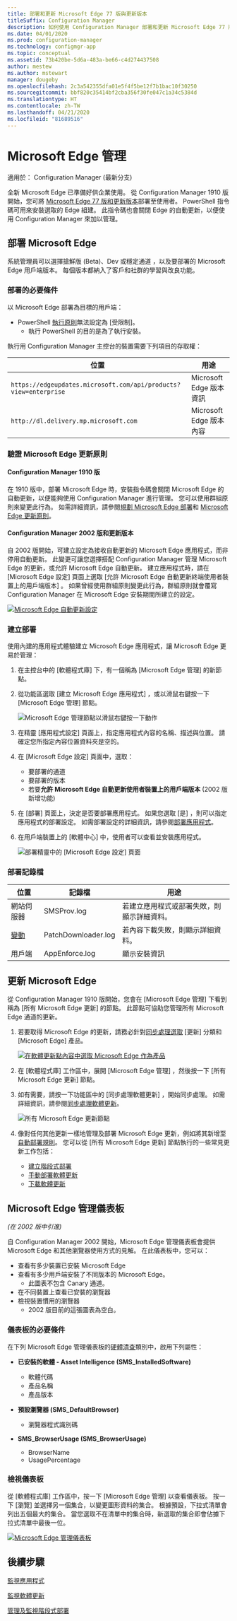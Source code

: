 ```yaml
---
title: 部署和更新 Microsoft Edge 77 版與更新版本
titleSuffix: Configuration Manager
description: 如何使用 Configuration Manager 部署和更新 Microsoft Edge 77 版和更新版本
ms.date: 04/01/2020
ms.prod: configuration-manager
ms.technology: configmgr-app
ms.topic: conceptual
ms.assetid: 73b420be-5d6a-483a-be66-c4d274437508
author: mestew
ms.author: mstewart
manager: dougeby
ms.openlocfilehash: 2c3a542355dfa01e5f4f5be12f7b1bac10f30250
ms.sourcegitcommit: bbf820c35414bf2cba356f30fe047c1a34c5384d
ms.translationtype: HT
ms.contentlocale: zh-TW
ms.lasthandoff: 04/21/2020
ms.locfileid: "81689516"
---
```

# <a name="microsoft-edge-management"></a>Microsoft Edge 管理

適用於：  Configuration Manager (最新分支)

全新 Microsoft Edge 已準備好供企業使用。 從 Configuration Manager 1910 版開始，您可將 [Microsoft Edge 77 版和更新版本](https://docs.microsoft.com/deployedge/)部署至使用者。 PowerShell 指令碼可用來安裝選取的 Edge 組建。 此指令碼也會關閉 Edge 的自動更新，以便使用 Configuration Manager 來加以管理。

## <a name="deploy-microsoft-edge"></a><a name="bkmk_Microsoft_Edge"></a>部署 Microsoft Edge
<!--4561024-->
系統管理員可以選擇搶鮮版 (Beta)、Dev 或穩定通道 ，以及要部署的 Microsoft Edge 用戶端版本。 每個版本都納入了客戶和社群的學習與改良功能。

### <a name="prerequisites-for-deploying"></a>部署的必要條件

以 Microsoft Edge 部署為目標的用戶端：

- PowerShell [執行原則](https://docs.microsoft.com/powershell/module/microsoft.powershell.core/about/about_execution_policies)無法設定為 [受限制]。
  - 執行 PowerShell 的目的是為了執行安裝。

執行用 Configuration Manager 主控台的裝置需要下列項目的存取權：

|位置|用途|
|---|---|
|`https://edgeupdates.microsoft.com/api/products?view=enterprise`|Microsoft Edge 版本資訊|
|`http://dl.delivery.mp.microsoft.com`|Microsoft Edge 版本內容|

### <a name="verify-microsoft-edge-update-policies"></a><a name="bkmk_autoupdate"></a> 驗證 Microsoft Edge 更新原則

#### <a name="configuration-manager-version-1910"></a>Configuration Manager 1910 版

在 1910 版中，部署 Microsoft Edge 時，安裝指令碼會關閉 Microsoft Edge 的自動更新，以便能夠使用 Configuration Manager 進行管理。 您可以使用群組原則來變更此行為。 如需詳細資訊，請參閱[規劃 Microsoft Edge 部署](https://docs.microsoft.com/deployedge/deploy-edge-plan-deployment#define-and-configure-policies)和 [Microsoft Edge 更新原則](https://docs.microsoft.com/DeployEdge/microsoft-edge-update-policies)。

#### <a name="configuration-manager-version-2002-and-later"></a>Configuration Manager 2002 版和更新版本
<!--4561024-->
自 2002 版開始，可建立設定為接收自動更新的 Microsoft Edge 應用程式，而非停用自動更新。 此變更可讓您選擇搭配 Configuration Manager 管理 Microsoft Edge 的更新，或允許 Microsoft Edge 自動更新。 建立應用程式時，請在 [Microsoft Edge 設定]  頁面上選取 [允許 Microsoft Edge 自動更新終端使用者裝置上的用戶端版本]  。 如果曾經使用群組原則變更此行為，群組原則就會覆寫 Configuration Manager 在 Microsoft Edge 安裝期間所建立的設定。

[![Microsoft Edge 自動更新設定](./media/4561024-autoupdate-edge.png)](./media/4561024-autoupdate-edge.png#lightbox)

### <a name="create-a-deployment"></a>建立部署

使用內建的應用程式體驗建立 Microsoft Edge 應用程式，讓 Microsoft Edge 更易於管理：

1. 在主控台中的 [軟體程式庫]  下，有一個稱為 [Microsoft Edge 管理]  的新節點。
1. 從功能區選取 [建立 Microsoft Edge 應用程式]  ，或以滑鼠右鍵按一下 [Microsoft Edge 管理]  節點。

   ![Microsoft Edge 管理節點以滑鼠右鍵按一下動作](./media/4561024-create-microsoft-edge-application.png)

1. 在精靈 [應用程式設定]  頁面上，指定應用程式內容的名稱、描述與位置。 請確定您所指定內容位置資料夾是空的。
1. 在 [Microsoft Edge 設定]  頁面中，選取：
   - 要部署的通道
   - 要部署的版本
   - 若要**允許 Microsoft Edge 自動更新使用者裝置上的用戶端版本** (2002 版新增功能)
1. 在 [部署]  頁面上，決定是否要部署應用程式。 如果您選取 [是]  ，則可以指定應用程式的部署設定。 如需部署設定的詳細資訊，請參閱[部署應用程式](deploy-applications.md#bkmk_deploy-general)。
1. 在用戶端裝置上的 [軟體中心]  中，使用者可以查看並安裝應用程式。

   ![部署精靈中的 [Microsoft Edge 設定] 頁面](./media/4561024-software-center-install-edge.png)

### <a name="log-files-for-deployment"></a>部署記錄檔

|位置|記錄檔|用途|
|---|---|---|
| 網站伺服器|SMSProv.log|若建立應用程式或部署失敗，則顯示詳細資料。|
| [變動](../../core/plan-design/hierarchy/log-files.md)|PatchDownloader.log| 若內容下載失敗，則顯示詳細資料。|
| 用戶端|  AppEnforce.log|顯示安裝資訊|

## <a name="update-microsoft-edge"></a>更新 Microsoft Edge
<!--4831871-->

從 Configuration Manager 1910 版開始，您會在 [Microsoft Edge 管理]  下看到稱為 [所有 Microsoft Edge 更新]  的節點。 此節點可協助您管理所有 Microsoft Edge 通道的更新。<!--initial edge updates released Jan 15,2020-->

1. 若要取得 Microsoft Edge 的更新，請務必針對[同步處理選取](../../sum/get-started/configure-classifications-and-products.md) [更新]  分類和 [Microsoft Edge]  產品。

   [![在軟體更新點內容中選取 Microsoft Edge 作為產品](./media/4831871-microsoft-edge-product-sup.png)](./media/4831871-microsoft-edge-product-sup.png#lightbox)

1. 在 [軟體程式庫]  工作區中，展開 [Microsoft Edge 管理]  ，然後按一下 [所有 Microsoft Edge 更新]  節點。

1. 如有需要，請按一下功能區中的 [同步處理軟體更新]  ，開始同步處理。 如需詳細資訊，請參閱[同步處理軟體更新](../../sum/get-started/synchronize-software-updates.md)。

   ![所有 Microsoft Edge 更新節點](./media/4831871-all-microsoft-edge-updates.png)

1. 像對任何其他更新一樣地管理及部署 Microsoft Edge 更新，例如將其新增至[自動部署規則](../../sum/deploy-use/automatically-deploy-software-updates.md)。 您可以從 [所有 Microsoft Edge 更新]  節點執行的一些常見更新工作包括：

   - [建立階段式部署](../../osd/deploy-use/create-phased-deployment-for-task-sequence.md)
   - [手動部署軟體更新](../../sum/deploy-use/manually-deploy-software-updates.md)
   - [下載軟體更新](../../sum/deploy-use/download-software-updates.md)

## <a name="microsoft-edge-management-dashboard"></a><a name="bkmk_edge-dash"></a> Microsoft Edge 管理儀表板
<!--3871913-->
*(在 2002 版中引進)*

自 Configuration Manager 2002 開始，Microsoft Edge 管理儀表板會提供 Microsoft Edge 和其他瀏覽器使用方式的見解。 在此儀表板中，您可以：

- 查看有多少裝置已安裝 Microsoft Edge
- 查看有多少用戶端安裝了不同版本的 Microsoft Edge。
   - 此圖表不包含 Canary 通道。
- 在不同裝置上查看已安裝的瀏覽器
- 檢視裝置慣用的瀏覽器 <!--5907383-->
   - 2002 版目前的這張圖表為空白。

### <a name="prerequisites-for-the-dashboard"></a>儀表板的必要條件

在下列 Microsoft Edge 管理儀表板的[硬體清查](../../core/clients/manage/inventory/extend-hardware-inventory.md)類別中，啟用下列屬性：

- **已安裝的軟體 - Asset Intelligence (SMS_InstalledSoftware)**
   - 軟體代碼
   - 產品名稱
   - 產品版本

- **預設瀏覽器 (SMS_DefaultBrowser)**
   - 瀏覽器程式識別碼

- **SMS_BrowserUsage (SMS_BrowserUsage)**
   - BrowserName
   - UsagePercentage

### <a name="view-the-dashboard"></a>檢視儀表板

從 [軟體程式庫]  工作區中，按一下 [Microsoft Edge 管理]  以查看儀表板。 按一下 [瀏覽]  並選擇另一個集合，以變更圖形資料的集合。 根據預設，下拉式清單會列出五個最大的集合。 當您選取不在清單中的集合時，新選取的集合即會佔據下拉式清單中最後一位。

[![Microsoft Edge 管理儀表板](./media/3871913-microsoft-edge-dashboard.png)](./media/3871913-microsoft-edge-dashboard.png#lightbox)

## <a name="next-steps"></a>後續步驟

[監視應用程式](monitor-applications-from-the-console.md)

[監視軟體更新](../../sum/deploy-use/monitor-software-updates.md)

[管理及監視階段式部署](../../osd/deploy-use/manage-monitor-phased-deployments.md)
